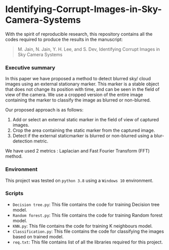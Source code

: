 # Identifying-Corrupt-Images-in-Sky-Camera-Systems
With the spirit of reproducible research, this repository contains all the codes required to produce the results in the manuscript:

> M. Jain, N. Jain, Y. H. Lee, and S. Dev, Identifying Corrupt Images in Sky Camera Systems

### Executive summary
In this paper we have proposed a method to detect blurred sky/ cloud images using an external stationary marker. This marker is a stable object that does not change its position with time, and can be seen in the field of view of the camera. We use a cropped version of the entire image containing the marker to classify the image as blurred or non-blurred. 

Our proposed approach is as follows:
1. Add or select an external static marker in the field of view of captured images.
2. Crop the area containing the static marker from the captured image.
3. Detect if the external staticmarker is blurred or non-blurred using a blur-detection metric.

We have used 2 metrics : Laplacian and Fast Fourier Transform (FFT) method.

### Environment 
This project was tested on `python 3.8` using a `Windows 10` environment.

### Scripts
+ `Decision tree.py`: This file contains the code for training Decision tree model.
+ `Random forest.py`: This file contains the code for training Random forest model.
+ `KNN.py`: This file contains the code for training K neighbours model.
+ `Classification.py`: This file contains the code for classifying the images based on trained model.
+ `req.txt`: This file contains list of all the libraries required for this project.

